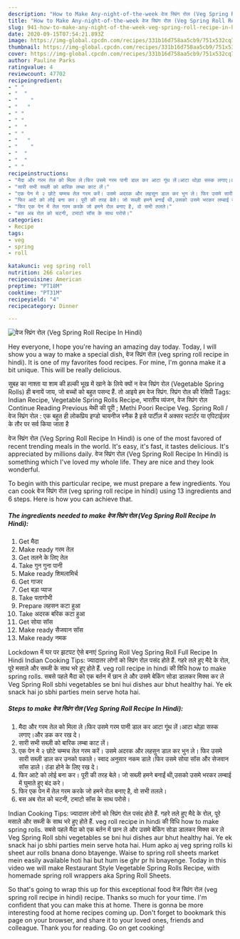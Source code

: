 ```yaml
---
description: "How to Make Any-night-of-the-week वेज स्प्रिंग रोल (Veg Spring Roll Recipe In Hindi)"
title: "How to Make Any-night-of-the-week वेज स्प्रिंग रोल (Veg Spring Roll Recipe In Hindi)"
slug: 941-how-to-make-any-night-of-the-week-veg-spring-roll-recipe-in-hindi
date: 2020-09-15T07:54:21.893Z
image: https://img-global.cpcdn.com/recipes/331b16d758aa5cb9/751x532cq70/वेज-स्प्रिंग-रोल-veg-spring-roll-recipe-in-hindi-recipe-main-photo.jpg
thumbnail: https://img-global.cpcdn.com/recipes/331b16d758aa5cb9/751x532cq70/वेज-स्प्रिंग-रोल-veg-spring-roll-recipe-in-hindi-recipe-main-photo.jpg
cover: https://img-global.cpcdn.com/recipes/331b16d758aa5cb9/751x532cq70/वेज-स्प्रिंग-रोल-veg-spring-roll-recipe-in-hindi-recipe-main-photo.jpg
author: Pauline Parks
ratingvalue: 4
reviewcount: 47702
recipeingredient:
- " "
- "  "
- "    "
- "   "
- " "
- " "
- "  "
- " "
- "   "
- "    "
- "  "
- "  "
- " "
recipeinstructions:
- "मैदा और गरम तेल को मिला ले।फिर उसमे गरम पानी डाल कर आटा गूंथ लें।आटा थोड़ा सस्क लगाए।और डक कर रख दे।"
- "सारी सभी सब्ज़ी को बारिक लम्बा काट लें।"
- "एक पेन मे २ छोटे चम्मच तेल गरम करें। उसमे अदरक और लहसुन डाल कर भुन ले। फिर उसमे सारी सब्ज़ी डाल कर उनको पकाले। स्वाद अनुसार नकम डाले।फिर उसमे सोया सॉस और सेजवान सॉस डाले। ठंडा होने के लिए रख दे।"
- "फिर आटे को लोई बना कर। पूरी की तरह बेले। जो सब्ज़ी हमने बनाईं थी,उसको उसमे भरकर लम्बाई में घुमाते हुए बंद करे।"
- "फिर एक पेन में तेल गरम करके जो हमने रोल बनाए है, वो सभी तलले।"
- "बस अब रोल को चटनी, टमाटो सॉस के साथ परोसे।"
categories:
- Recipe
tags:
- veg
- spring
- roll

katakunci: veg spring roll 
nutrition: 266 calories
recipecuisine: American
preptime: "PT18M"
cooktime: "PT31M"
recipeyield: "4"
recipecategory: Dinner

---
```



![वेज स्प्रिंग रोल (Veg Spring Roll Recipe In Hindi)](https://img-global.cpcdn.com/recipes/331b16d758aa5cb9/751x532cq70/वेज-स्प्रिंग-रोल-veg-spring-roll-recipe-in-hindi-recipe-main-photo.jpg)

Hey everyone, I hope you're having an amazing day today. Today, I will show you a way to make a special dish, वेज स्प्रिंग रोल (veg spring roll recipe in hindi). It is one of my favorites food recipes. For mine, I'm gonna make it a bit unique. This will be really delicious.

सुबह का नाश्ता या शाम की हल्की भूख में खाने के लिये क्यों न वेज स्प्रिंग रोल (Vegetable Spring Rolls) ही बनायें जाय, जो बच्चों को बहुत पसन्द हैं. तो आइये हम वेज स्प्रिंग. स्प्रिंग रोल की रेसिपी Tags: Indian Recipe, Vegetable Spring Rolls Recipe, भारतीय व्यंजन, वेज स्प्रिंग रोल Continue Reading Previous मेथी की पूरी ; Methi Poori Recipe Veg. Spring Roll / वेज स्प्रिंग रोल : एक बहुत ही लोकप्रिय इण्डो चायनीज स्नैक है इसे पार्टीज़ में अक्सर स्टार्टर या एपिटाईज़र के तौर पर सर्व किया जाता है

वेज स्प्रिंग रोल (Veg Spring Roll Recipe In Hindi) is one of the most favored of recent trending meals in the world. It's easy, it's fast, it tastes delicious. It's appreciated by millions daily. वेज स्प्रिंग रोल (Veg Spring Roll Recipe In Hindi) is something which I've loved my whole life. They are nice and they look wonderful.


To begin with this particular recipe, we must prepare a few ingredients. You can cook वेज स्प्रिंग रोल (veg spring roll recipe in hindi) using 13 ingredients and 6 steps. Here is how you can achieve that.

<!--inarticleads1-->

##### The ingredients needed to make वेज स्प्रिंग रोल (Veg Spring Roll Recipe In Hindi):

1. Get  मैदा
1. Make ready  गरम तेल
1. Get  तलने के लिए तेल
1. Take  गुन गुना पानी
1. Make ready  शिमलामिर्च
1. Get  गाजर
1. Get  बड़ा प्याज
1. Take  पतागोभी
1. Prepare  लहसन कटा हुआ
1. Take  अदरक बरिक कटा हुआ
1. Get  सोया सॉस
1. Make ready  सैजवान सॉस
1. Make ready  नमक


Lockdown में घर पर झटपट ऐसे बनाएं Spring Roll Veg Spring Roll Full Recipe In Hindi Indian Cooking Tips: ज्यादातर लोगों को स्प्रिंग रोल पसंद होते हैं. गहरे तले हुए मैदे के रोल, पूरे मसाले और सब्जी के साथ भरे हुए होते हैं. veg roll recipe in hindi की विधि how to make spring rolls. सबसे पहले मैदा को एक बर्तन में छान ले और उसमे बेकिंग सोडा डालकर मिक्स कर ले Veg Spring Roll sbhi vegetables se bni hui dishes aur bhut healthy hai. Ye ek snack hai jo sbhi parties mein serve hota hai. 

<!--inarticleads2-->

##### Steps to make वेज स्प्रिंग रोल (Veg Spring Roll Recipe In Hindi):

1. मैदा और गरम तेल को मिला ले।फिर उसमे गरम पानी डाल कर आटा गूंथ लें।आटा थोड़ा सस्क लगाए।और डक कर रख दे।
1. सारी सभी सब्ज़ी को बारिक लम्बा काट लें।
1. एक पेन मे २ छोटे चम्मच तेल गरम करें। उसमे अदरक और लहसुन डाल कर भुन ले। फिर उसमे सारी सब्ज़ी डाल कर उनको पकाले। स्वाद अनुसार नकम डाले।फिर उसमे सोया सॉस और सेजवान सॉस डाले। ठंडा होने के लिए रख दे।
1. फिर आटे को लोई बना कर। पूरी की तरह बेले। जो सब्ज़ी हमने बनाईं थी,उसको उसमे भरकर लम्बाई में घुमाते हुए बंद करे।
1. फिर एक पेन में तेल गरम करके जो हमने रोल बनाए है, वो सभी तलले।
1. बस अब रोल को चटनी, टमाटो सॉस के साथ परोसे।


Indian Cooking Tips: ज्यादातर लोगों को स्प्रिंग रोल पसंद होते हैं. गहरे तले हुए मैदे के रोल, पूरे मसाले और सब्जी के साथ भरे हुए होते हैं. veg roll recipe in hindi की विधि how to make spring rolls. सबसे पहले मैदा को एक बर्तन में छान ले और उसमे बेकिंग सोडा डालकर मिक्स कर ले Veg Spring Roll sbhi vegetables se bni hui dishes aur bhut healthy hai. Ye ek snack hai jo sbhi parties mein serve hota hai. Hum apko aj veg spring rolls ki sheet aur rolls bnana dono btayenge. Waise to spring roll sheets market mein easily available hoti hai but hum ise ghr pr hi bnayenge. Today in this video we will make Restaurant Style Vegetable Spring Rolls Recipe, with homemade spring roll wrappers aka Spring Roll Sheets. 

So that's going to wrap this up for this exceptional food वेज स्प्रिंग रोल (veg spring roll recipe in hindi) recipe. Thanks so much for your time. I'm confident that you can make this at home. There is gonna be more interesting food at home recipes coming up. Don't forget to bookmark this page on your browser, and share it to your loved ones, friends and colleague. Thank you for reading. Go on get cooking!
